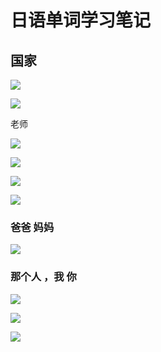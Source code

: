 #  日语单词学习笔记


## 国家


![](assets/030/04/03/04-1603292018093.png)

![](assets/030/04/03/04-1603292245200.png)

老师

![](assets/030/04/03/04-1603292361881.png)

![](assets/030/04/03/04-1603292879158.png)

![](assets/030/04/03/04-1603292971228.png)

![](assets/030/04/03/04-1603293216622.png)

### 爸爸 妈妈 

![](assets/030/04/03/04-1603293458469.png)


### 那个人 ，我 你 

![](assets/030/04/03/04-1603293552120.png)

![](assets/030/04/03/04-1603294273123.png)

![](assets/030/04/03/04-1603294624824.png)